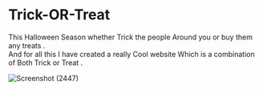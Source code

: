 <h1>Trick-OR-Treat</h1>
This Halloween Season whether Trick the people Around you or buy them any treats .
<br>
And for all this I have created a really Cool website Which is a combination of Both Trick or Treat . 
<br>

![Screenshot (2447)](https://user-images.githubusercontent.com/59393136/139525092-1662e339-793a-41ee-ba36-0a6bfac0d364.png)
